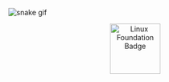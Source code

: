 ![snake gif](https://raw.githubusercontent.com/bonobix/bonobix/refs/heads/output/github-contribution-grid-snake.svg)

<p align="center">
  <a href="https://www.credly.com/badges/ac205c80-c880-4703-a11a-644755ed6a01/public_url"><img src="https://images.credly.com/size/340x340/images/2397c05c-eb0e-4b08-be97-9e8261d43125/blob" width="100" alt="Linux Foundation Badge"/></a>

</p>

